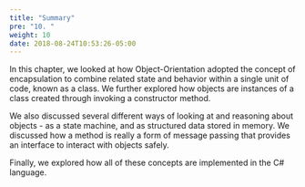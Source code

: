 ```yaml
---
title: "Summary"
pre: "10. "
weight: 10
date: 2018-08-24T10:53:26-05:00
---
```


In this chapter, we looked at how Object-Orientation adopted the concept of encapsulation to combine related state and behavior within a single unit of code, known as a class.  We further explored how objects are instances of a class created through invoking a constructor method.  

We also discussed several different ways of looking at and reasoning about objects - as a state machine, and as structured data stored in memory.  We discussed how a method is really a form of message passing that provides an interface to interact with objects safely.

Finally, we explored how all of these concepts are implemented in the C# language.